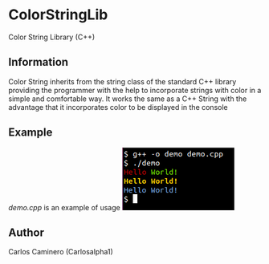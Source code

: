 # ColorStringLib
Color String Library (C++)

## Information
Color String inherits from the string class of the standard C++ library providing the programmer with the help to incorporate strings with color in a simple and comfortable way.
It works the same as a C++ String with the advantage that it incorporates color to be displayed in the console

## Example
*demo.cpp* is an example of usage
![Alt text](https://raw.githubusercontent.com/Carlosalpha1/ColorStringLib/main/images/example.png?raw=true "Example")

## Author
Carlos Caminero (Carlosalpha1)
